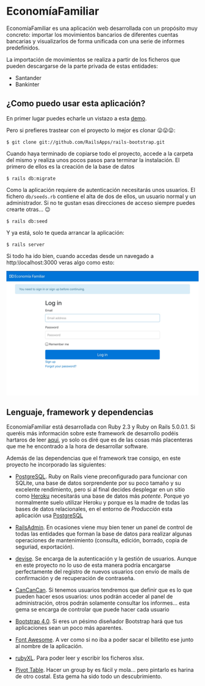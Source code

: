 # EconomíaFamiliar

EconomíaFamiliar es una aplicación web desarrollada con un propósito muy concreto: importar los movimientos bancarios de diferentes cuentas bancarias y visualizarlos de forma unificada con una serie de informes predefinidos.

La importación de movimientos se realiza a partir de los ficheros que pueden descargarse de la parte privada de estas entidades:
* Santander
* Bankinter
 
## ¿Como puedo usar esta aplicación?

En primer lugar puedes echarle un vistazo a esta [demo](http://economiafamiliar-demo.herokuapp.com).

Pero si prefieres trastear con el proyecto lo mejor es clonar 😛😛😛:

	$ git clone git://github.com/RailsApps/rails-bootstrap.git
	
Cuando haya terminado de copiarse todo el proyecto, accede a la carpeta del mismo y realiza unos pocos pasos para terminar la instalación. El primero de ellos es la creación de la base de datos

	$ rails db:migrate
	
Como la aplicación requiere de autenticación necesitarás unos usuarios. El fichero `db/seeds.rb` contiene el alta de dos de ellos, un usuario normal y un administrador. Si no te gustan esas direcciones de acceso siempre puedes crearte otras... 😉 

	$ rails db:seed
	
Y ya está, solo te queda arrancar la aplicación:

	$ rails server
	
Si todo ha ido bien, cuando accedas desde un navegado a http:\\localhost:3000 veras algo como esto:

![login](vendor/login_example.jpeg)

## Lenguaje, framework y dependencias

EconomíaFamiliar está desarrollada con Ruby 2.3 y Ruby on Rails 5.0.0.1. Si queréis más información sobre este framework de desarrollo podéis hartaros de leer [aqui](http://rubyonrails.org), yo solo os diré que es de las cosas más placenteras que me he encontrado a la hora de desarrollar software.

Además de las dependencias que el framework trae consigo, en este proyecto he incorporado las siguientes:

* [PostgreSQL](https://bitbucket.org/ged/ruby-pg/wiki/Home). Ruby on Rails viene preconfigurado para funcionar con SQLite, una base de datos sorprendente por su poco tamaño y su excelente rendimiento, pero si al final decides desplegar en un sitio como [Heroku](https://www.heroku.com/) necesitarás una base de datos más *potente*. Porque yo normalmente suelo utilizar Heroku y porque es la madre de todas las bases de datos relacionales, en el entorno de *Producción* esta aplicación usa [PostgreSQL](https://www.postgresql.org/)

* [RailsAdmin](https://github.com/sferik/rails_admin). En ocasiones viene muy bien tener un panel de control de todas las entidades que forman la base de datos para realizar algunas operaciones de mantenimiento (consulta, edición, borrado, copia de seguriad, exportación).

* [devise](https://github.com/plataformatec/devise). Se encarga de la autenticación y la gestión de usuarios. Aunque en este proyecto no lo uso de esta manera podría encargarse perfectamente del registro de nuevos usuarios con envío de mails de confirmación y de recuperación de contraseña.

* [CanCanCan](https://github.com/CanCanCommunity/cancancan). Si tenemos usuarios tendremos que definir que es lo que pueden hacer esos usuarios: unos podrán acceder al panel de administración, otros podrán solamente consultar los informes... esta gema se encarga de controlar que puede hacer cada usuario

* [Bootstrap 4.0](https://github.com/twbs/bootstrap-rubygem). Si eres un pésimo diseñador Bootstrap hará que tus aplicaciones sean un poco más aparentes.

* [Font Awesome](https://github.com/bokmann/font-awesome-rails). A ver como si no iba a poder sacar el billetito ese junto al nombre de la aplicación.

* [rubyXL](https://github.com/weshatheleopard/rubyXL). Para poder leer y escribir los ficheros xlsx.

* [Pivot Table](https://github.com/edjames/pivot_table). Hacer un group by es fácil y mola... pero pintarlo es harina de otro costal. Esta gema ha sido todo un descubrimiento.

